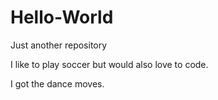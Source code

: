 # Hello-World
Just another repository

I like to play soccer but would also love to code.

I got the dance moves.
